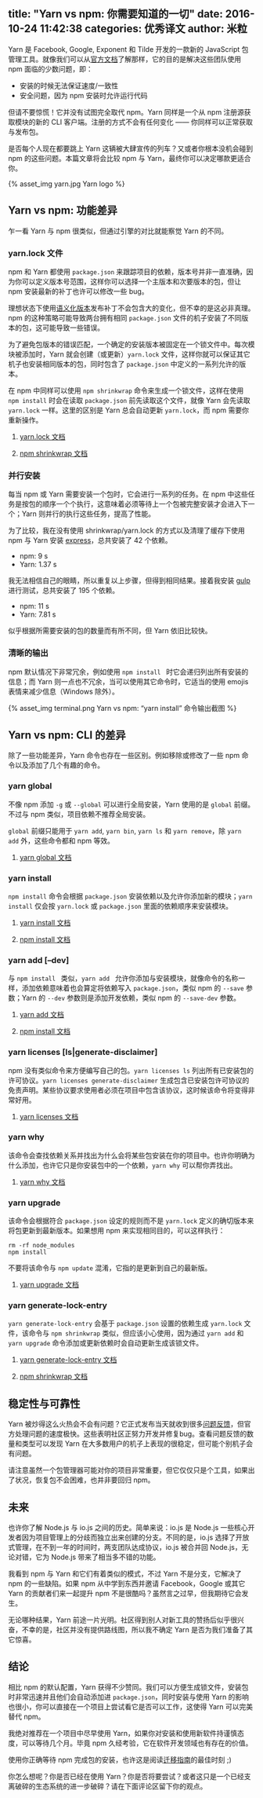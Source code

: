 title: "Yarn vs npm: 你需要知道的一切"
date: 2016-10-24 11:42:38
categories: 优秀译文
author: 米粒
---

Yarn 是 Facebook, Google, Exponent 和 Tilde 开发的一款新的 JavaScript 包管理工具。就像我们可以从[官方文档](https://code.facebook.com/posts/1840075619545360)了解那样，它的目的是解决这些团队使用 npm 面临的少数问题，即：

*   安装的时候无法保证速度/一致性
*   安全问题，因为 npm 安装时允许运行代码

但请不要惊慌！它并没有试图完全取代 npm。Yarn 同样是一个从 npm 注册源获取模块的新的 CLI 客户端。注册的方式不会有任何变化 —— 你同样可以正常获取与发布包。

是否每个人现在都要跳上 Yarn 这辆被大肆宣传的列车？又或者你根本没机会碰到 npm 的这些问题。本篇文章将会比较 npm 与 Yarn，最终你可以决定哪款更适合你。

{% asset_img yarn.jpg Yarn logo %}

## Yarn vs npm: 功能差异

乍一看 Yarn 与 npm 很类似，但通过引擎的对比就能察觉 Yarn 的不同。

### yarn.lock 文件

npm 和 Yarn 都使用 `package.json` 来跟踪项目的依赖，版本号并非一直准确，因为你可以定义版本号范围，这样你可以选择一个主版本和次要版本的包，但让 npm 安装最新的补丁也许可以修改一些 bug。

理想状态下使用[语义化版本](http://semver.org/)发布补丁不会包含大的变化，但不幸的是这必非真理。npm 的这种策略可能导致两台拥有相同 `package.json` 文件的机子安装了不同版本的包，这可能导致一些错误。

为了避免包版本的错误匹配，一个确定的安装版本被固定在一个锁文件中。每次模块被添加时，Yarn 就会创建（或更新）`yarn.lock` 文件，这样你就可以保证其它机子也安装相同版本的包，同时包含了 `package.json` 中定义的一系列允许的版本。

在 npm 中同样可以使用 `npm shrinkwrap` 命令来生成一个锁文件，这样在使用 `npm install` 时会在读取 `package.json` 前先读取这个文件，就像 Yarn 会先读取 `yarn.lock` 一样。这里的区别是 Yarn 总会自动更新 `yarn.lock`，而 npm 需要你重新操作。

1.  [yarn.lock 文档](https://yarnpkg.com/en/docs/configuration#toc-use-yarn-lock-to-pin-your-dependencies)

2.  [npm shrinkwrap 文档](https://docs.npmjs.com/cli/shrinkwrap)

### 并行安装

每当 npm 或 Yarn 需要安装一个包时，它会进行一系列的任务。在 npm 中这些任务是按包的顺序一个个执行，这意味着必须等待上一个包被完整安装才会进入下一个；Yarn 则并行的执行这些任务，提高了性能。

为了比较，我在没有使用 shrinkwrap/yarn.lock 的方式以及清理了缓存下使用 npm 与 Yarn 安装 [express](https://www.npmjs.com/package/express)，总共安装了 42 个依赖。

*   npm: 9 s
*   Yarn: 1.37 s

我无法相信自己的眼睛，所以重复以上步骤，但得到相同结果。接着我安装 [gulp](https://www.npmjs.com/package/gulp) 进行测试，总共安装了 195 个依赖。

*   npm: 11 s
*   Yarn: 7.81 s

似乎根据所需要安装的包的数量而有所不同，但 Yarn 依旧比较快。

### 清晰的输出

npm 默认情况下非常冗余，例如使用 `npm install ` 时它会递归列出所有安装的信息；而 Yarn 则一点也不冗余，当可以使用其它命令时，它适当的使用 emojis 表情来减少信息（Windows 除外）。

{% asset_img terminal.png Yarn vs npm: “yarn install” 命令输出截图 %}

## Yarn vs npm: CLI 的差异

除了一些功能差异，Yarn 命令也存在一些区别。例如移除或修改了一些 npm 命令以及添加了几个有趣的命令。

### yarn global

不像 npm 添加 `-g` 或 `--global` 可以进行全局安装，Yarn 使用的是 `global` 前缀。不过与 npm 类似，项目依赖不推荐全局安装。

`global` 前缀只能用于 `yarn add`, `yarn bin`, `yarn ls` 和 `yarn remove`，除 `yarn add` 外，这些命令都和 npm 等效。

1.  [yarn global 文档](https://yarnpkg.com/en/docs/cli/global)

### yarn install

`npm install` 命令会根据 `package.json` 安装依赖以及允许你添加新的模块；`yarn install` 仅会按 `yarn.lock` 或 `package.json` 里面的依赖顺序来安装模块。

1.  [yarn install 文档](https://yarnpkg.com/en/docs/cli/install)

2.  [npm install 文档](https://docs.npmjs.com/cli/install)

### yarn add  [–dev]

与 `npm install ` 类似，`yarn add ` 允许你添加与安装模块，就像命令的名称一样，添加依赖意味着也会算定将依赖写入 `package.json`，类似 npm 的 `--save` 参数；Yarn 的 `--dev` 参数则是添加开发依赖，类似 npm 的 `--save-dev` 参数。

1.  [yarn add 文档](https://yarnpkg.com/en/docs/cli/add)

2.  [npm install 文档](https://docs.npmjs.com/cli/install)

### yarn licenses [ls|generate-disclaimer]

npm 没有类似命令来方便编写自己的包。`yarn licenses ls` 列出所有已安装包的许可协议。`yarn licenses generate-disclaimer` 生成包含已安装包许可协议的免责声明。某些协议要求使用者必须在项目中包含该协议，这时候该命令将变得非常好用。

1.  [yarn licenses 文档](https://yarnpkg.com/en/docs/cli/licenses)

### yarn why

该命令会查找依赖关系并找出为什么会将某些包安装在你的项目中。也许你明确为什么添加，也许它只是你安装包中的一个依赖，`yarn why` 可以帮你弄找出。

1.  [yarn why 文档](https://yarnpkg.com/en/docs/cli/why)

### yarn upgrade

该命令会根据符合 `package.json` 设定的规则而不是 `yarn.lock` 定义的确切版本来将包更新到最新版本。如果想用 npm 来实现相同目的，可以这样执行：

```
rm -rf node_modules
npm install
```

不要将该命令与 `npm update` 混淆，它指的是更新到自己的最新版。

1.  [yarn upgrade 文档](https://yarnpkg.com/en/docs/cli/upgrade)

### yarn generate-lock-entry

`yarn generate-lock-entry` 会基于 `package.json` 设置的依赖生成 `yarn.lock` 文件，该命令与 `npm shrinkwrap` 类似，但应该小心使用，因为通过 `yarn add` 和 `yarn upgrade` 命令添加或更新依赖时会自动更新生成该锁文件。

1.  [yarn generate-lock-entry 文档](https://yarnpkg.com/en/docs/cli/generate-lock-entry)

2.  [npm shrinkwrap 文档](https://docs.npmjs.com/cli/shrinkwrap)

## 稳定性与可靠性

Yarn 被炒得这么火热会不会有问题？它正式发布当天就收到很多[问题反馈](https://github.com/yarnpkg/yarn/issues)，但官方处理问题的速度极快。这些表明社区正努力开发并修复bug。查看问题反馈的数量和类型可以发现 Yarn 在大多数用户的机子上表现的很稳定，但可能个别机子会有问题。

请注意虽然一个包管理器可能对你的项目非常重要，但它仅仅只是个工具，如果出了状况，恢复包不会困难，也并非要回归 npm。

## 未来

也许你了解 Node.js 与 io.js 之间的历史。简单来说：io.js 是 Node.js 一些核心开发者因为项目管理上的分歧而独立出来创建的分支。不同的是，io.js 选择了开放式管理，在不到一年的时间时，两支团队达成协议，io.js 被合并回 Node.js，无论对错，它为 Node.js 带来了相当多不错的功能。

我看到 npm 与 Yarn 和它们有着类似的模式，不过 Yarn 不是分支，它解决了 npm 的一些缺陷。如果 npm 从中学到东西并邀请 Facebook，Google 或其它 Yarn 的贡献者们来一起提升 npm 不是很酷吗？虽然言之过早，但我期待它会发生。

无论哪种结果，Yarn 前途一片光明。社区得到别人对新工具的赞扬后似乎很兴奋，不幸的是，社区并没有提供路线图，所以我不确定 Yarn 是否为我们准备了其它惊喜。

## 结论

相比 npm 的默认配置，Yarn 获得不少赞同。我们可以方便生成锁文件，安装包时非常迅速并且他们会自动添加进 `package.json`，同时安装与使用 Yarn 的影响也很小，你可以直接在一个项目上尝试看它是否可以工作，这使得 Yarn 可以完美替代 npm。

我绝对推荐在一个项目中尽早使用 Yarn，如果你对安装和使用新软件持谨慎态度，可以等待几个月。毕竟 npm 久经考验，它在软件开发领域也有存在的价值。

使用你正确等待 npm 完成包的安装，也许这是阅读[迁移指南](https://yarnpkg.com/en/docs/migrating-from-npm)的最佳时刻 ;)

你怎么想呢？你是否已经在使用 Yarn？你是否将要尝试？或者这只是一个已经支离破碎的生态系统的进一步破碎？请在下面评论区留下你的观点。